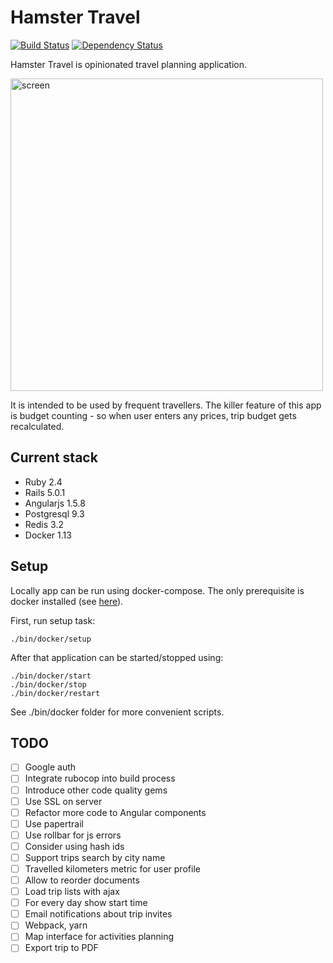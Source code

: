 Hamster Travel
==============

[![Build Status](https://travis-ci.org/altmer/hamster-travel.svg?branch=master)](https://travis-ci.org/altmer/hamster-travel)
[![Dependency Status](https://gemnasium.com/badges/github.com/altmer/hamster-travel.svg)](https://gemnasium.com/github.com/altmer/hamster-travel)

Hamster Travel is opinionated travel planning application.

<img src="http://amarchenko.de/img/posts/hamster-travel.png" alt="screen" width="500"/>

It is intended to be used by frequent travellers. The killer feature of this app
is budget counting - so when user enters any prices, trip budget gets recalculated.

## Current stack

* Ruby 2.4
* Rails 5.0.1
* Angularjs 1.5.8
* Postgresql 9.3
* Redis 3.2
* Docker 1.13

## Setup

Locally app can be run using docker-compose. The only prerequisite is docker installed (see [here](https://docs.docker.com/docker-for-mac/install/)).

First, run setup task:
```
./bin/docker/setup
```

After that application can be started/stopped using:

```
./bin/docker/start
./bin/docker/stop
./bin/docker/restart
```

See ./bin/docker folder for more convenient scripts.

## TODO

* [ ] Google auth
* [ ] Integrate rubocop into build process
* [ ] Introduce other code quality gems
* [ ] Use SSL on server
* [ ] Refactor more code to Angular components
* [ ] Use papertrail
* [ ] Use rollbar for js errors
* [ ] Consider using hash ids
* [ ] Support trips search by city name
* [ ] Travelled kilometers metric for user profile
* [ ] Allow to reorder documents
* [ ] Load trip lists with ajax
* [ ] For every day show start time
* [ ] Email notifications about trip invites
* [ ] Webpack, yarn
* [ ] Map interface for activities planning
* [ ] Export trip to PDF
